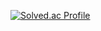 <!-- ![header](https://capsule-render.vercel.app/api?type=wave&color=auto&height=250&section=header&text=JUNGHYEON%20GitHub&fontSize=70&animation=scaleIn) -->


[![Solved.ac Profile](http://mazassumnida.wtf/api/v2/generate_badge?boj=jh001)](https://solved.ac/jh001/)
